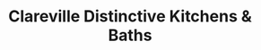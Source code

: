 ---
title: "Clareville Distinctive Kitchens & Baths"
url: /brampton/clareville-distinctive-kitchens-and-baths/
shop: kitchen
---